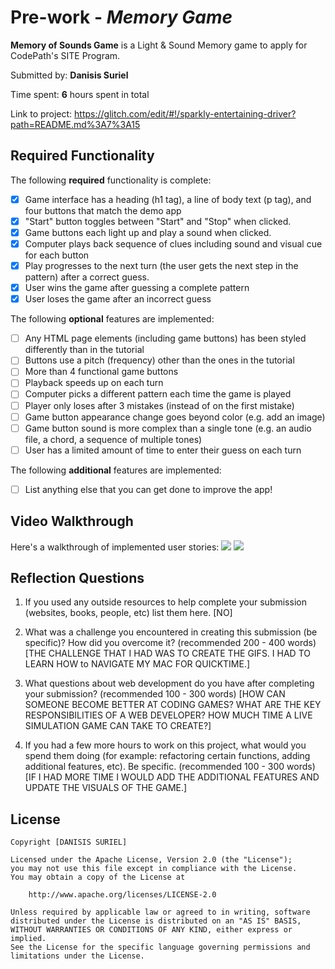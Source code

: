 # Pre-work - *Memory Game*

**Memory of Sounds Game** is a Light & Sound Memory game to apply for CodePath's SITE Program. 

Submitted by: **Danisis Suriel**

Time spent: **6** hours spent in total

Link to project: https://glitch.com/edit/#!/sparkly-entertaining-driver?path=README.md%3A7%3A15

## Required Functionality

The following **required** functionality is complete:

* [x] Game interface has a heading (h1 tag), a line of body text (p tag), and four buttons that match the demo app
* [x] "Start" button toggles between "Start" and "Stop" when clicked. 
* [x] Game buttons each light up and play a sound when clicked. 
* [x] Computer plays back sequence of clues including sound and visual cue for each button
* [x] Play progresses to the next turn (the user gets the next step in the pattern) after a correct guess. 
* [x] User wins the game after guessing a complete pattern
* [x] User loses the game after an incorrect guess

The following **optional** features are implemented:

* [ ] Any HTML page elements (including game buttons) has been styled differently than in the tutorial
* [ ] Buttons use a pitch (frequency) other than the ones in the tutorial
* [ ] More than 4 functional game buttons
* [ ] Playback speeds up on each turn
* [ ] Computer picks a different pattern each time the game is played
* [ ] Player only loses after 3 mistakes (instead of on the first mistake)
* [ ] Game button appearance change goes beyond color (e.g. add an image)
* [ ] Game button sound is more complex than a single tone (e.g. an audio file, a chord, a sequence of multiple tones)
* [ ] User has a limited amount of time to enter their guess on each turn

The following **additional** features are implemented:

- [ ] List anything else that you can get done to improve the app!

## Video Walkthrough

Here's a walkthrough of implemented user stories:
![](https://i.imgur.com/lykIsMM.gif)
![](https://i.imgur.com/4dk61Fc.gif)


## Reflection Questions
1. If you used any outside resources to help complete your submission (websites, books, people, etc) list them here. 
[NO]

2. What was a challenge you encountered in creating this submission (be specific)? How did you overcome it? (recommended 200 - 400 words) 
[THE CHALLENGE THAT I HAD WAS TO CREATE THE GIFS. I HAD TO LEARN HOW to NAVIGATE MY MAC FOR QUICKTIME.]

3. What questions about web development do you have after completing your submission? (recommended 100 - 300 words) 
[HOW CAN SOMEONE BECOME BETTER AT CODING GAMES? WHAT ARE THE KEY RESPONSIBILITIES OF A WEB DEVELOPER? HOW MUCH TIME A LIVE SIMULATION GAME CAN TAKE TO CREATE?]

4. If you had a few more hours to work on this project, what would you spend them doing (for example: refactoring certain functions, adding additional features, etc). Be specific. (recommended 100 - 300 words) 
[IF I HAD MORE TIME I WOULD ADD THE ADDITIONAL FEATURES AND UPDATE THE VISUALS OF THE GAME.]



## License

    Copyright [DANISIS SURIEL]

    Licensed under the Apache License, Version 2.0 (the "License");
    you may not use this file except in compliance with the License.
    You may obtain a copy of the License at

        http://www.apache.org/licenses/LICENSE-2.0

    Unless required by applicable law or agreed to in writing, software
    distributed under the License is distributed on an "AS IS" BASIS,
    WITHOUT WARRANTIES OR CONDITIONS OF ANY KIND, either express or implied.
    See the License for the specific language governing permissions and
    limitations under the License.
